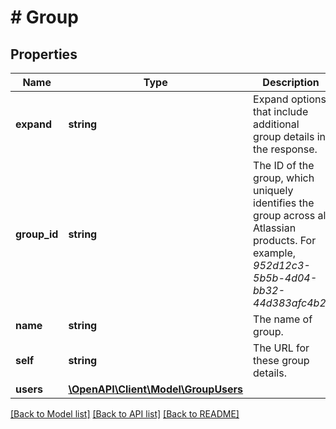 # # Group

## Properties

Name | Type | Description | Notes
------------ | ------------- | ------------- | -------------
**expand** | **string** | Expand options that include additional group details in the response. | [optional] [readonly]
**group_id** | **string** | The ID of the group, which uniquely identifies the group across all Atlassian products. For example, *952d12c3-5b5b-4d04-bb32-44d383afc4b2*. | [optional]
**name** | **string** | The name of group. | [optional]
**self** | **string** | The URL for these group details. | [optional] [readonly]
**users** | [**\OpenAPI\Client\Model\GroupUsers**](GroupUsers.md) |  | [optional]

[[Back to Model list]](../../README.md#models) [[Back to API list]](../../README.md#endpoints) [[Back to README]](../../README.md)
